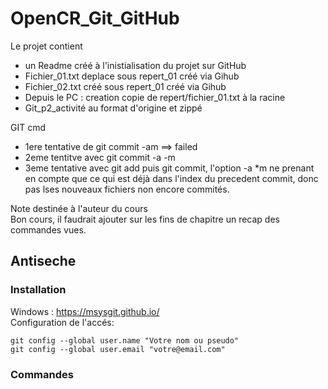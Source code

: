 # OpenCR_Git_GitHub

Le projet contient
* un Readme créé à l'inistialisation du projet sur GitHub
* Fichier_01.txt deplace sous repert_01 créé via Gihub
* Fichier_02.txt créé sous repert_01 créé via Gihub
* Depuis le PC :  creation copie de repert/fichier_01.txt à la racine
* Git_p2_activité au format d'origine et zippé

GIT cmd
* 1ere tentative de git commit -am ==> failed
* 2eme tentitve avec git commit -a -m
* 3eme tentative avec git add puis git commit, l'option -a *m ne prenant en compte que ce qui est déjà dans l'index du precedent commit, donc pas lses nouveaux fichiers non encore commités.

Note destinée à l'auteur du cours  
Bon cours, il faudrait ajouter sur les fins de chapitre un recap des commandes vues.

## Antiseche
### Installation
Windows : https://msysgit.github.io/  
Configuration de l'accés:
```
git config --global user.name "Votre nom ou pseudo"  
git config --global user.email "votre@email.com"  
```

### Commandes
